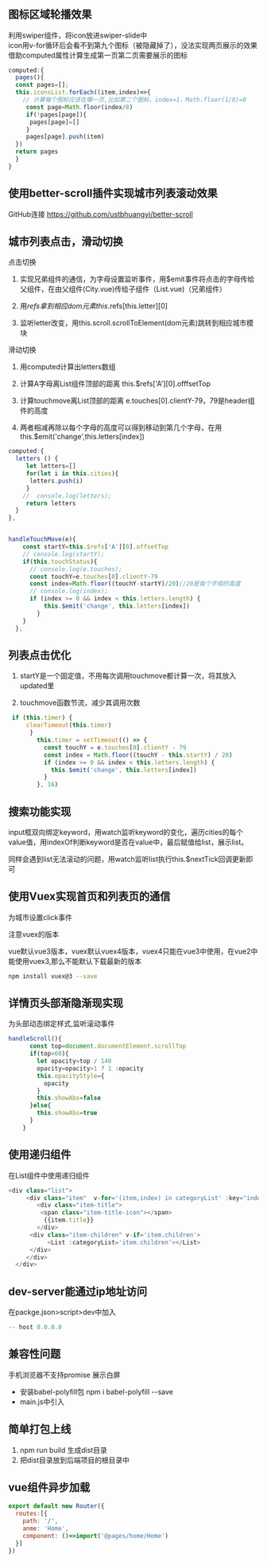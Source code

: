 #

## 图标区域轮播效果

利用swiper组件，将icon放进swiper-slide中   
icon用v-for循环后会看不到第九个图标（被隐藏掉了），没法实现两页展示的效果   
借助computed属性计算生成第一页第二页需要展示的图标

```js
computed:{
  pages(){
  const pages=[];
  this.iconsList.forEach((item,index)=>{
    // 计算每个图标应该在哪一页,比如第二个图标，index=1，Math.floor(1/8)=0
     const page=Math.floor(index/8)
     if(!pages[page]){
      pages[page]=[]
     }
     pages[page].push(item)
  })
  return pages
  }
}
```

## 使用better-scroll插件实现城市列表滚动效果

GitHub连接 <https://github.com/ustbhuangyi/better-scroll>  


## 城市列表点击，滑动切换  

点击切换   

1. 实现兄弟组件的通信，为字母设置监听事件，用$emit事件将点击的字母传给父组件，在由父组件(City.vue)传给子组件（List.vue)（兄弟组件）   

2. 用$refs拿到相应dom元素  this.$refs[this.letter][0]

3. 监听letter改变，用this.scroll.scrollToElement(dom元素)跳转到相应城市模块   

滑动切换    

1. 用computed计算出letters数组

2. 计算A字母离List组件顶部的距离 this.$refs['A'][0].offfsetTop  
   
3. 计算touchmove离List顶部的距离 e.touches[0].clientY-79，79是header组件的高度

4. 两者相减再除以每个字母的高度可以得到移动到第几个字母，在用this.$emit('change',this.letters[index])

```js
computed:{
  letters () {
     let letters=[]
     for(let i in this.cities){
      letters.push(i)
     }
    //  console.log(letters);
     return letters
  }
},


handleTouchMove(e){
    const startY=this.$refs['A'][0].offsetTop
    // console.log(startY);
    if(this.touchStatus){
      // console.log(e.touches);
      const touchY=e.touches[0].clientY-79
      const index=Math.floor((touchY-startY)/20)//20是每个字母的高度
      // console.log(index);
      if (index >= 0 && index < this.letters.length) {
          this.$emit('change', this.letters[index])
        }
    }
  },
```

## 列表点击优化

1. startY是一个固定值，不用每次调用touchmove都计算一次，将其放入updated里

2. touchmove函数节流，减少其调用次数

```js
 if (this.timer) {
     clearTimeout(this.timer)
      }
        this.timer = setTimeout(() => {
          const touchY = e.touches[0].clientY - 79
          const index = Math.floor((touchY - this.startY) / 20)
          if (index >= 0 && index < this.letters.length) {
            this.$emit('change', this.letters[index])
          }
        }, 16)
```

## 搜索功能实现 

input框双向绑定keyword，用watch监听keyword的变化，遍历cities的每个value值，用indexOf判断keyword是否在value中，最后赋值给list，展示list。

同样会遇到list无法滚动的问题，用watch监听list执行this.$nextTick回调更新即可    


## 使用Vuex实现首页和列表页的通信

为城市设置click事件   

注意vuex的版本

vue默认vue3版本，vuex默认vuex4版本，vuex4只能在vue3中使用，在vue2中能使用vuex3,那么不能默认下载最新的版本   

```bash
npm install vuex@3 --save
```  

## 详情页头部渐隐渐现实现

为头部动态绑定样式,监听滚动事件

```js
handleScroll(){
      const top=document.documentElement.scrollTop
      if(top>60){
        let opacity=top / 140
        opacity=opacity>1 ? 1 :opacity
        this.opacityStyle={
          opacity
        }
        this.showAbs=false
      }else{
        this.showAbs=true
      }
    }
```

## 使用递归组件  

在List组件中使用递归组件
```js
<div class="list">
     <div class="item"  v-for='(item,index) in categoryList' :key="index">
        <div class="item-title">
         <span class="item-title-icon"></span>
          {{item.title}}
        </div>
      <div class="item-children" v-if='item.children'>
           <List :categoryList='item.children'></List>
      </div>
     </div>
  </div>
```

## dev-server能通过ip地址访问

在packge.json>script>dev中加入  

```js
-- host 0.0.0.0
```  

## 兼容性问题

手机浏览器不支持promise  展示白屏
  - 安装babel-polyfill包 npm i babel-polyfill --save
  - main.js中引入  


## 简单打包上线  

1. npm run build 生成dist目录
2. 把dist目录放到后端项目的根目录中
  

## vue组件异步加载

```js
export default new Router({
  routes:[{
    path: '/',
    anme: 'Home',
    component: ()=>import('@pages/home/Home')
  }]
})
```